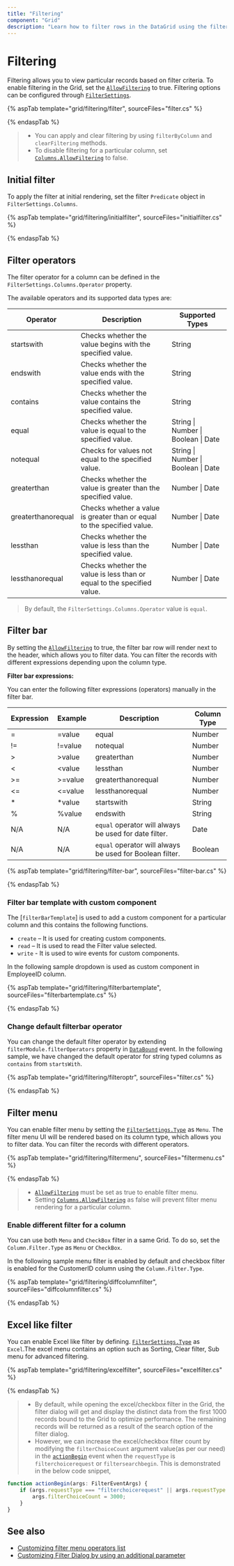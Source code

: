 ```yaml
---
title: "Filtering"
component: "Grid"
description: "Learn how to filter rows in the DataGrid using the filter bar, menu, and Excel-like filtering. Also learn how to use custom filter components in the Essential JS 2 DataGrid control."
---
```


# Filtering

Filtering allows you to view particular records based on filter criteria. To enable filtering in the Grid, set the [`AllowFiltering`](https://help.syncfusion.com/cr/aspnetcore-js2/Syncfusion.EJ2.Grids.Grid.html#Syncfusion_EJ2_Grids_Grid_AllowFiltering) to true. Filtering options can be configured through [`FilterSettings`](https://help.syncfusion.com/cr/aspnetcore-js2/Syncfusion.EJ2.Grids.Grid.html#Syncfusion_EJ2_Grids_Grid_FilterSettings).

<!---
Grid supports two types of filter, they are:
* Filter bar
* Excel
-->

{% aspTab template="grid/filtering/filter", sourceFiles="filter.cs" %}

{% endaspTab %}

> * You can apply and clear filtering by using `filterByColumn` and `clearFiltering` methods.
> * To disable filtering for a particular column, set
[`Columns.AllowFiltering`](https://help.syncfusion.com/cr/aspnetcore-js2/Syncfusion.EJ2.Grids.GridColumn.html#Syncfusion_EJ2_Grids_GridColumn_AllowFiltering) to false.

## Initial filter

To apply the filter at initial rendering, set the filter `Predicate` object in
`FilterSettings.Columns`.

{% aspTab template="grid/filtering/initialfilter", sourceFiles="initialfilter.cs" %}

{% endaspTab %}

## Filter operators

The filter operator for a column can be defined in the `FilterSettings.Columns.Operator` property.

The available operators and its supported data types are:

Operator |Description |Supported Types
-----|-----|-----
startswith |Checks whether the value begins with the specified value. |String
endswith |Checks whether the value ends with the specified value. |String
contains |Checks whether the value contains the specified value. |String
equal |Checks whether the value is equal to the specified value. |String &#124; Number &#124; Boolean &#124; Date
notequal |Checks for values not equal to the specified value. |String &#124; Number &#124; Boolean &#124; Date
greaterthan |Checks whether the value is greater than the specified value. |Number &#124; Date
greaterthanorequal|Checks whether a value is greater than or equal to the specified value. |Number &#124; Date
lessthan |Checks whether the value is less than the specified value. |Number &#124; Date
lessthanorequal |Checks whether the value is less than or equal to the specified value. |Number &#124; Date

> By default, the `FilterSettings.Columns.Operator` value is `equal`.

## Filter bar

By setting the [`AllowFiltering`](https://help.syncfusion.com/cr/aspnetcore-js2/Syncfusion.EJ2.Grids.Grid.html#Syncfusion_EJ2_Grids_Grid_AllowFiltering) to true, the filter bar row will render next to the header, which allows you to filter data. You can filter the records with different expressions depending upon the column type.

 **Filter bar expressions:**

 You can enter the following filter expressions (operators) manually in the filter bar.

Expression |Example |Description |Column Type
-----|-----|-----|-----
= |=value |equal |Number
!= |!=value |notequal |Number
> |>value |greaterthan |Number
< |<value |lessthan |Number
>= |>=value |greaterthanorequal |Number
<=|<=value|lessthanorequal |Number
* |*value |startswith |String
% |%value |endswith |String
N/A |N/A | `equal` operator will always be used for date filter. |Date
N/A |N/A |`equal` operator will always be used for Boolean filter. |Boolean

{% aspTab template="grid/filtering/filter-bar", sourceFiles="filter-bar.cs" %}

{% endaspTab %}

<!-- ## Filter bar template with custom component

The `FilterBarTemplate` is used to add custom components to a particular column, and does the following functions:
* `create`: Creates custom components.
* `write`: Wires events for custom components.

In the following sample, the dropdown is used as a custom component in the EmployeeID column.

{% aspTab template="grid/filter/filterbartemplate", sourceFiles="filterbartemplate.cs" %}

{% endaspTab %} -->

### Filter bar template with custom component

The [`filterBarTemplate`] is used to add a custom component for a particular column and this contains the following functions.
* `create` – It is used for creating custom components.
* `read` – It is used to read the Filter value selected.
* `write` - It is used to wire events for custom components.

In the following sample dropdown is used  as custom component in EmployeeID column.

{% aspTab template="grid/filtering/filterbartemplate", sourceFiles="filterbartemplate.cs" %}

{% endaspTab %}

### Change default filterbar operator

You can change the default filter operator by extending `filterModule.filterOperators` property in [`DataBound`](https://help.syncfusion.com/cr/aspnetcore-js2/Syncfusion.EJ2.Grids.GridBuilder-1.html#Syncfusion_EJ2_Grids_GridBuilder_1_DataBound_System_String_) event. In the following sample,
we have changed the default operator for string typed columns as `contains` from `startsWith`.

{% aspTab template="grid/filtering/filteroptr", sourceFiles="filter.cs" %}

{% endaspTab %}

## Filter menu

You can enable filter menu by setting the [`FilterSettings.Type`](https://help.syncfusion.com/cr/aspnetcore-js2/Syncfusion.EJ2.Grids.Grid.html#Syncfusion_EJ2_Grids_Grid_FilterSettings?lang=typescript#type-string) as `Menu`. The filter menu UI will be rendered based on its column type, which allows you to filter data.
You can filter the records with different operators.

{% aspTab template="grid/filtering/filtermenu", sourceFiles="filtermenu.cs" %}

{% endaspTab %}

> * [`AllowFiltering`](https://help.syncfusion.com/cr/aspnetcore-js2/Syncfusion.EJ2.Grids.Grid.html#Syncfusion_EJ2_Grids_Grid_AllowFiltering) must be set as true to enable filter menu.
> * Setting [`Columns.AllowFiltering`](https://help.syncfusion.com/cr/aspnetcore-js2/Syncfusion.EJ2.Grids.GridColumn.html#Syncfusion_EJ2_Grids_GridColumn_AllowFiltering) as false will prevent
 filter menu rendering for a particular column.

<!-- ### Custom component in filter menu

The `Column.Filter.ui` is used to add custom filter components to a particular column.
To implement custom filter ui, define the following functions:

* `create`:  Creates custom component.
* `write`: Wire events for custom component.
* `read`: Read the filter value from custom component.

{% aspTab template="grid/filter/customfiltermenu", sourceFiles="customfiltermenu.cs" %}

{% endaspTab %} -->

### Enable different filter for a column

You can use both `Menu` and `CheckBox` filter in a same Grid. To do so, set the
`Column.Filter.Type` as `Menu` or `CheckBox`.

In the following sample menu filter is enabled by default and checkbox filter is enabled for the CustomerID column using the
`Column.Filter.Type`.

{% aspTab template="grid/filtering/diffcolumnfilter", sourceFiles="diffcolumnfilter.cs" %}

{% endaspTab %}

## Excel like filter

You can enable Excel like filter by defining.
[`FilterSettings.Type`](https://help.syncfusion.com/cr/aspnetcore-js2/Syncfusion.EJ2.Grids.Grid.html#Syncfusion_EJ2_Grids_Grid_FilterSettings?lang=typescript#type-string) as `Excel`.The excel menu contains an option such as Sorting, Clear filter, Sub menu for advanced filtering.

{% aspTab template="grid/filtering/excelfilter", sourceFiles="excelfilter.cs" %}

{% endaspTab %}

> * By default, while opening the excel/checkbox filter in the Grid, the filter dialog will get and display the distinct data from the first 1000 records bound to the Grid to optimize performance. The remaining records will be returned as a result of the search option of the filter dialog.
> * However, we can increase the excel/checkbox filter count by modifying the `filterChoiceCount` argument value(as per our need) in the [`actionBegin`](https://help.syncfusion.com/cr/aspnetcore-js2/Syncfusion.EJ2.Grids.Grid.html#Syncfusion_EJ2_Grids_Grid_ActionBegin) event when the `requestType` is `filterchoicerequest` or `filtersearchbegin`. This is demonstrated in the below code snippet,

```typescript
function actionBegin(args: FilterEventArgs) {
    if (args.requestType === "filterchoicerequest" || args.requestType === "filtersearchbegin") {
        args.filterChoiceCount = 3000;
    }
}
```

## See also

* [Customizing filter menu operators list](./how-to/customizing-filter-menu-operators-list)
* [Customizing Filter Dialog by using an additional parameter](./how-to/add-params-for-filtering)
